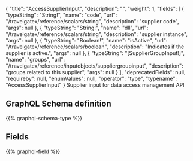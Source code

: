 {
  "title": "AccessSupplierInput",
  "description": "",
  "weight": 1,
  "fields": [
    {
      "typeString": "String!",
      "name": "code",
      "url": "/travelgatex/reference/scalars/string",
      "description": "supplier code",
      "args": null
    },
    {
      "typeString": "String!",
      "name": "dll",
      "url": "/travelgatex/reference/scalars/string",
      "description": "supplier instance",
      "args": null
    },
    {
      "typeString": "Boolean!",
      "name": "isActive",
      "url": "/travelgatex/reference/scalars/boolean",
      "description": "Indicates if the supplier is active.",
      "args": null
    },
    {
      "typeString": "[SupplierGroupInput!]",
      "name": "groups",
      "url": "/travelgatex/reference/inputobjects/suppliergroupinput",
      "description": "groups related to this supplier",
      "args": null
    }
  ],
  "deprecatedFields": null,
  "requireby": null,
  "enumValues": null,
  "operator": "type",
  "typename": "AccessSupplierInput"
}
Supplier input for data access management API
## GraphQL Schema definition

{{% graphql-schema-type %}}

## Fields

{{% graphql-field %}}

